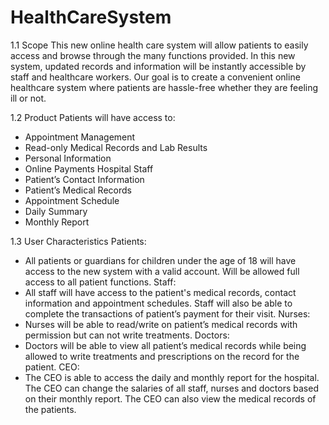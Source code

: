 # HealthCareSystem


1.1 Scope
This new online health care system will allow patients to easily access and browse through the many functions provided. In this new system, updated records and information will be instantly accessible by staff and healthcare workers. Our goal is to create a convenient online healthcare system where patients are hassle-free whether they are feeling ill or not.

1.2 Product
Patients will have access to:
- Appointment Management
- Read-only Medical Records and Lab Results
- Personal Information
- Online Payments
	Hospital Staff
- Patient’s Contact Information 
- Patient’s Medical Records
- Appointment Schedule
- Daily Summary
- Monthly Report

1.3 User Characteristics
	Patients:
- All patients or guardians for children under the age of 18 will have access to the new system with a valid account. Will be allowed full access to all patient functions. 
	Staff:
- All staff will have access to the patient's medical records, contact information and appointment schedules. Staff will also be able to complete the transactions of patient’s payment for their visit.
	Nurses:
- Nurses will be able to read/write on patient’s medical records with permission but can not write treatments. 
	Doctors:
- Doctors will be able to view all patient’s medical records while being allowed to write treatments and prescriptions on the record for the patient.
	CEO:
- The CEO is able to access the daily and monthly report for the hospital. The CEO can change the salaries of all staff, nurses and doctors based on their monthly report. The CEO can also view the  medical records of the patients.
